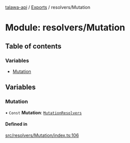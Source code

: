 [talawa-api](../README.md) / [Exports](../modules.md) / resolvers/Mutation

# Module: resolvers/Mutation

## Table of contents

### Variables

- [Mutation](resolvers_Mutation.md#mutation)

## Variables

### Mutation

• `Const` **Mutation**: [`MutationResolvers`](types_generatedGraphQLTypes.md#mutationresolvers)

#### Defined in

[src/resolvers/Mutation/index.ts:106](https://github.com/PalisadoesFoundation/talawa-api/blob/362768f/src/resolvers/Mutation/index.ts#L106)
